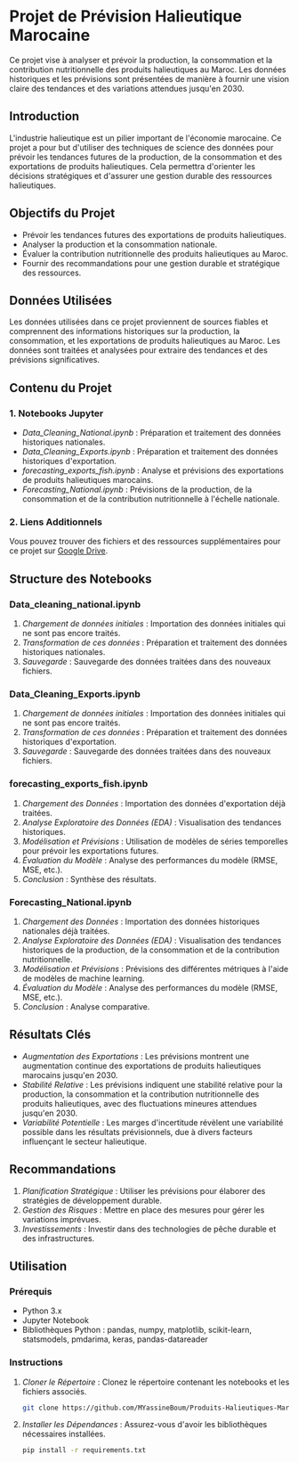 # Projet de Prévision Halieutique Marocaine

Ce projet vise à analyser et prévoir la production, la consommation et la contribution nutritionnelle des produits halieutiques au Maroc. Les données historiques et les prévisions sont présentées de manière à fournir une vision claire des tendances et des variations attendues jusqu'en 2030.

## Introduction

L'industrie halieutique est un pilier important de l'économie marocaine. Ce projet a pour but d'utiliser des techniques de science des données pour prévoir les tendances futures de la production, de la consommation et des exportations de produits halieutiques. Cela permettra d'orienter les décisions stratégiques et d'assurer une gestion durable des ressources halieutiques.

## Objectifs du Projet

- Prévoir les tendances futures des exportations de produits halieutiques.
- Analyser la production et la consommation nationale.
- Évaluer la contribution nutritionnelle des produits halieutiques au Maroc.
- Fournir des recommandations pour une gestion durable et stratégique des ressources.

## Données Utilisées

Les données utilisées dans ce projet proviennent de sources fiables et comprennent des informations historiques sur la production, la consommation, et les exportations de produits halieutiques au Maroc. Les données sont traitées et analysées pour extraire des tendances et des prévisions significatives.

## Contenu du Projet

### 1. Notebooks Jupyter

- *Data_Cleaning_National.ipynb* : Préparation et traitement des données historiques nationales.
- *Data_Cleaning_Exports.ipynb* : Préparation et traitement des données historiques d'exportation.
- *forecasting_exports_fish.ipynb* : Analyse et prévisions des exportations de produits halieutiques marocains.
- *Forecasting_National.ipynb* : Prévisions de la production, de la consommation et de la contribution nutritionnelle à l'échelle nationale.

### 2. Liens Additionnels

Vous pouvez trouver des fichiers et des ressources supplémentaires pour ce projet sur [Google Drive](https://drive.google.com/drive/folders/1e57Gl_ZdxNjfEx2MNIT7NjoLQ_eupwHR?usp=sharing).

## Structure des Notebooks

### Data_cleaning_national.ipynb

1. *Chargement de données initiales* : Importation des données initiales qui ne sont pas encore traités.
2. *Transformation de ces données* : Préparation et traitement des données historiques nationales.
3. *Sauvegarde* : Sauvegarde des données traitées dans des nouveaux fichiers.
   
### Data_Cleaning_Exports.ipynb

1. *Chargement de données initiales* : Importation des données initiales qui ne sont pas encore traités.
2. *Transformation de ces données* : Préparation et traitement des données historiques d'exportation.
3. *Sauvegarde* : Sauvegarde des données traitées dans des nouveaux fichiers.

### forecasting_exports_fish.ipynb

1. *Chargement des Données* : Importation des données d'exportation déjà traitées.
2. *Analyse Exploratoire des Données (EDA)* : Visualisation des tendances historiques.
3. *Modélisation et Prévisions* : Utilisation de modèles de séries temporelles pour prévoir les exportations futures.
4. *Évaluation du Modèle* : Analyse des performances du modèle (RMSE, MSE, etc.).
5. *Conclusion* : Synthèse des résultats.

### Forecasting_National.ipynb

1. *Chargement des Données* : Importation des données historiques nationales déjà traitées.
2. *Analyse Exploratoire des Données (EDA)* : Visualisation des tendances historiques de la production, de la consommation et de la contribution nutritionnelle.
3. *Modélisation et Prévisions* : Prévisions des différentes métriques à l'aide de modèles de machine learning.
4. *Évaluation du Modèle* : Analyse des performances du modèle (RMSE, MSE, etc.).
5. *Conclusion* : Analyse comparative.

## Résultats Clés
- *Augmentation des Exportations* : Les prévisions montrent une augmentation continue des exportations de produits halieutiques marocains jusqu'en 2030.
- *Stabilité Relative* : Les prévisions indiquent une stabilité relative pour la production, la consommation et la contribution nutritionnelle des produits halieutiques, avec des fluctuations mineures attendues jusqu'en 2030.
- *Variabilité Potentielle* : Les marges d'incertitude révèlent une variabilité possible dans les résultats prévisionnels, due à divers facteurs influençant le secteur halieutique.

## Recommandations

1. *Planification Stratégique* : Utiliser les prévisions pour élaborer des stratégies de développement durable.
2. *Gestion des Risques* : Mettre en place des mesures pour gérer les variations imprévues.
3. *Investissements* : Investir dans des technologies de pêche durable et des infrastructures.

## Utilisation

### Prérequis

- Python 3.x
- Jupyter Notebook
- Bibliothèques Python : pandas, numpy, matplotlib, scikit-learn, statsmodels, pmdarima, keras, pandas-datareader

### Instructions

1. *Cloner le Répertoire* : Clonez le répertoire contenant les notebooks et les fichiers associés.
   ```bash
   git clone https://github.com/MYassineBoum/Produits-Halieutiques-Maroc-DDDM.git
   ```
2. *Installer les Dépendances* : Assurez-vous d'avoir les bibliothèques nécessaires installées.
   ```bash
   pip install -r requirements.txt
   ```
